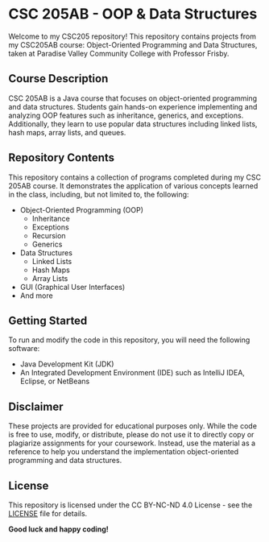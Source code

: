 # CSC 205AB - OOP & Data Structures

Welcome to my CSC205 repository! This repository contains projects from my CSC205AB course: Object-Oriented Programming and Data Structures, taken at Paradise Valley Community College with Professor Frisby.

## Course Description

CSC 205AB is a Java course that focuses on object-oriented programming and data structures. Students gain hands-on experience implementing and analyzing OOP features such as inheritance, generics, and exceptions. Additionally, they learn to use popular data structures including linked lists, hash maps, array lists, and queues.

## Repository Contents

This repository contains a collection of programs completed during my CSC 205AB course. It demonstrates the application of various concepts learned in the class, including, but not limited to, the following:
- Object-Oriented Programming (OOP)
  - Inheritance
  - Exceptions
  - Recursion
  - Generics
- Data Structures
  - Linked Lists
  - Hash Maps
  - Array Lists
- GUI (Graphical User Interfaces)
- And more

## Getting Started

To run and modify the code in this repository, you will need the following software:

- Java Development Kit (JDK)
- An Integrated Development Environment (IDE) such as IntelliJ IDEA, Eclipse, or NetBeans

## Disclaimer

These projects are provided for educational purposes only. While the code is free to use, modify, or distribute, please do not use it to directly copy or plagiarize assignments for your coursework. Instead, use the material as a reference to help you understand the implementation object-oriented programming and data structures.

## License

This repository is licensed under the CC BY-NC-ND 4.0 License - see the [LICENSE](LICENSE) file for details.

**Good luck and happy coding!**
